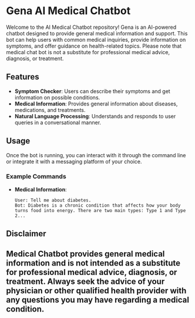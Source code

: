 # Gena AI Medical Chatbot

Welcome to the AI Medical Chatbot repository! Gena is an AI-powered chatbot designed to provide general medical information and support. This bot can help users with common medical inquiries, provide information on symptoms, and offer guidance on health-related topics. Please note that medical chat bot is not a substitute for professional medical advice, diagnosis, or treatment.

## Features

- **Symptom Checker**: Users can describe their symptoms and get information on possible conditions.
- **Medical Information**: Provides general information about diseases, medications, and treatments.
- **Natural Language Processing**: Understands and responds to user queries in a conversational manner.

## Usage

Once the bot is running, you can interact with it through the command line or integrate it with a messaging platform of your choice.

### Example Commands

- **Medical Information**:
    ```
    User: Tell me about diabetes.
    Bot: Diabetes is a chronic condition that affects how your body turns food into energy. There are two main types: Type 1 and Type 2...
    ```
    
## Disclaimer

Medical Chatbot provides general medical information and is not intended as a substitute for professional medical advice, diagnosis, or treatment. Always seek the advice of your physician or other qualified health provider with any questions you may have regarding a medical condition.
---
